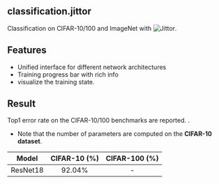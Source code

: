 ## classification.jittor
Classification on CIFAR-10/100 and ImageNet with ![Jittor](https://github.com/Jittor/jittor).

## Features
* Unified interface for different network architectures
* Training progress bar with rich info
* visualize the training state.

## Result
Top1 error rate on the CIFAR-10/100 benchmarks are reported. .
* Note that the number of parameters are computed on the **CIFAR-10 dataset**.

 | Model  | CIFAR-10 (%) | CIFAR-100 (%)|
 |:---:|:---:|:---:|
 |ResNet18|92.04%|-|

